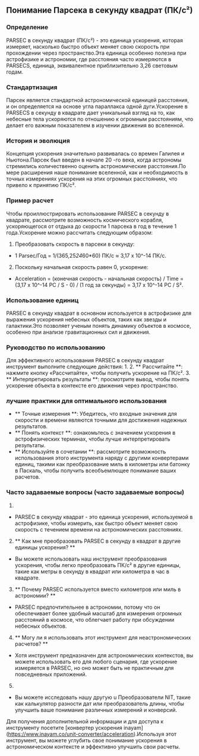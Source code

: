 ## Понимание Парсека в секунду квадрат (ПК/с²)

### Определение
PARSEC в секунду квадрат (ПК/с²) - это единица ускорения, которая измеряет, насколько быстро объект меняет свою скорость при прохождении через пространство.Эта единица особенно полезна при астрофизике и астрономии, где расстояния часто измеряются в PARSECS, единица, эквивалентное приблизительно 3,26 световым годам.

### Стандартизация
Парсек является стандартной астрономической единицей расстояния, и он определяется на основе угла параллакса одной дуги.Ускорение в PARSECS в секунду в квадрате дает уникальный взгляд на то, как небесные тела ускоряются по отношению к огромным расстояниям, что делает его важным показателем в изучении движения во вселенной.

### История и эволюция
Концепция ускорения значительно развивалась со времен Галилея и Ньютона.Парсек был введен в начале 20 -го века, когда астрономы стремились количественно оценить астрономические расстояния.По мере расширения наше понимание вселенной, как и необходимость в точных измерениях ускорения на этих огромных расстояниях, что привело к принятию ПК/с².

### Пример расчет
Чтобы проиллюстрировать использование PARSEC в секунду в квадрате, рассмотрите возможность космического корабля, ускоряющегося от отдыха до скорости 1 парсека в год в течение 1 года.Ускорение можно рассчитать следующим образом:

1. Преобразовать скорость в парсеки в секунду:
- 1 Parsec/Год = 1/(365,25*24*60*60) ПК/с ≈ 3,17 x 10^-14 ПК/с.
2. Поскольку начальная скорость равен 0, ускорение:
- Acceleration = (конечная скорость - начальная скорость) / Time = (3,17 x 10^-14 PC / S - 0) / (1 год за секунды) = 3,17 x 10^-14 PC / S².

### Использование единиц
PARSEC в секунду квадрат в основном используется в астрофизике для выражения ускорения небесных объектов, таких как звезды и галактики.Это позволяет ученым понять динамику объектов в космосе, особенно при анализе гравитационных сил и движения.

### Руководство по использованию
Для эффективного использования PARSEC в секунду квадрат инструмент выполните следующие действия:
1.
2. ** Рассчитайте **: нажмите кнопку «Рассчитайте», чтобы получить ускорение на ПК/с².
3. ** Интерпретировать результаты **: просмотрите вывод, чтобы понять ускорение объекта в контексте его движения через пространство.

### лучшие практики для оптимального использования
- ** Точные измерения **: Убедитесь, что входные значения для скорости и времени являются точными для достижения надежных результатов.
- ** Понять контекст **: ознакомьтесь с значением ускорения в астрофизических терминах, чтобы лучше интерпретировать результаты.
- ** Используйте в сочетании **: рассмотрите возможность использования этого инструмента наряду с другими конвертерами единиц, такими как преобразование миль в километры или батонку в Паскаль, чтобы получить всеобъемлющее понимание ваших расчетов.

### Часто задаваемые вопросы (часто задаваемые вопросы)

1.
- PARSEC в секунду квадрат - это единица ускорения, используемой в астрофизике, чтобы измерить, как быстро объект меняет свою скорость с течением времени на астрономических расстояниях.

2. ** Как мне преобразовать PARSEC в секунду в квадрат в другие единицы ускорения? **
- Вы можете использовать наш инструмент преобразования ускорения, чтобы легко преобразовать ПК/с² в другие единицы, такие как метры в секунду в квадрат или километра в час в квадрате.

3. ** Почему PARSEC используется вместо километров или миль в астрономии? **
- PARSEC предпочтительнее в астрономии, потому что он обеспечивает более удобный масштаб для измерения огромных расстояний в космосе, что облегчает работу при обсуждении небесных объектов.

4. ** Могу ли я использовать этот инструмент для неастрономических расчетов? **
- Хотя инструмент предназначен для астрономических контекстов, вы можете использовать его для любого сценария, где ускорение измеряется в PARSEC, но оно может быть не практичным для повседневных приложений.

5.
- Вы можете исследовать нашу другую u Преобразователи NIT, такие как калькулятор разности дат или преобразователь длины, чтобы улучшить ваше понимание различных измерений и конверсий.

Для получения дополнительной информации и для доступа к инструменту посетите [конвертер ускорения inayam] (https://www.inayam.co/unit-converter/acceleration).Используя этот инструмент, вы можете углубить свое понимание ускорения в астрономическом контексте и эффективно улучшить свои расчеты.